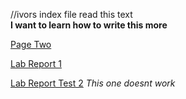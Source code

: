 //ivors index file
read this text  
**I want to learn how to write this more**

[Page Two](pagetwo.html)


[Lab Report 1](lab-report-1-week-0.html)


[Lab Report Test 2](https://<ivormyers>.github.io/<cse-15l-lab-report>/lab-report-1-week-0.html)
  *This one doesnt work* 